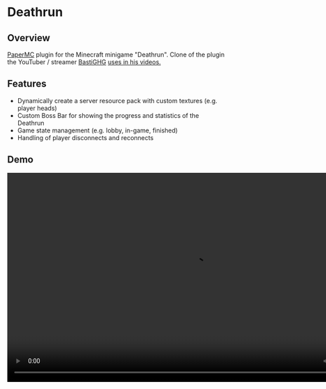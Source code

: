 # Deathrun

## Overview

[PaperMC](https://papermc.io/software/paper) plugin for the Minecraft minigame "Deathrun". Clone of the plugin the YouTuber / streamer [BastiGHG](https://www.youtube.com/@BastiGHG) [uses in his videos.](https://www.youtube.com/watch?v=-sYCAPCX8F8)

## Features

- Dynamically create a server resource pack with custom textures (e.g. player heads)
- Custom Boss Bar for showing the progress and statistics of the Deathrun
- Game state management (e.g. lobby, in-game, finished)
- Handling of player disconnects and reconnects

## Demo

<video src="media/demo.MP4" width="854" height="480 " controls></video>
